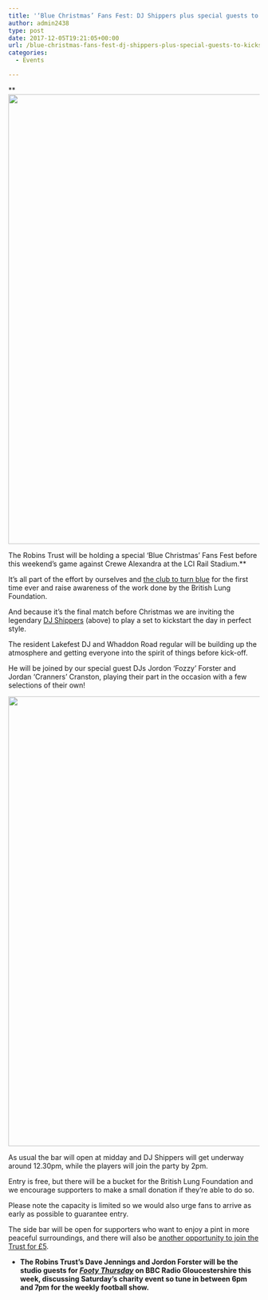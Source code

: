 ```yaml
---
title: '‘Blue Christmas’ Fans Fest: DJ Shippers plus special guests to kickstart charity day'
author: admin2438
type: post
date: 2017-12-05T19:21:05+00:00
url: /blue-christmas-fans-fest-dj-shippers-plus-special-guests-to-kickstart-charity-day/
categories:
  - Events

---
```

**<img class="aligncenter size-full wp-image-669" src="//robinstrust.org/wp-content/uploads/2017/12/shippres.jpg" alt="" width="1600" height="900" srcset="http://robinstrust.test/wp-content/uploads/2017/12/shippres.jpg 1600w, http://robinstrust.test/wp-content/uploads/2017/12/shippres-300x169.jpg 300w, http://robinstrust.test/wp-content/uploads/2017/12/shippres-768x432.jpg 768w, http://robinstrust.test/wp-content/uploads/2017/12/shippres-1024x576.jpg 1024w" sizes="(max-width: 1600px) 100vw, 1600px" />
  
The Robins Trust will be holding a special &#8216;Blue Christmas&#8217; Fans Fest before this weekend&#8217;s game against Crewe Alexandra at the LCI Rail Stadium.**

It&#8217;s all part of the effort by ourselves and [the club to turn blue][1] for the first time ever and raise awareness of the work done by the British Lung Foundation.

And because it&#8217;s the final match before Christmas we are inviting the legendary [DJ Shippers][2] (above) to play a set to kickstart the day in perfect style.

The resident Lakefest DJ and Whaddon Road regular will be building up the atmosphere and getting everyone into the spirit of things before kick-off.

He will be joined by our special guest DJs Jordon &#8216;Fozzy&#8217; Forster and Jordan &#8216;Cranners&#8217; Cranston, playing their part in the occasion with a few selections of their own!

<img class="aligncenter size-full wp-image-671" src="//robinstrust.org/wp-content/uploads/2017/12/cranston_forster.jpg" alt="" width="1600" height="900" srcset="http://robinstrust.test/wp-content/uploads/2017/12/cranston_forster.jpg 1600w, http://robinstrust.test/wp-content/uploads/2017/12/cranston_forster-300x169.jpg 300w, http://robinstrust.test/wp-content/uploads/2017/12/cranston_forster-768x432.jpg 768w, http://robinstrust.test/wp-content/uploads/2017/12/cranston_forster-1024x576.jpg 1024w" sizes="(max-width: 1600px) 100vw, 1600px" />

As usual the bar will open at midday and DJ Shippers will get underway around 12.30pm, while the players will join the party by 2pm.

Entry is free, but there will be a bucket for the British Lung Foundation and we encourage supporters to make a small donation if they&#8217;re able to do so.

Please note the capacity is limited so we would also urge fans to arrive as early as possible to guarantee entry.

The side bar will be open for supporters who want to enjoy a pint in more peaceful surroundings, and there will also be [another opportunity to join the Trust for £5][3].

  * **The Robins Trust&#8217;s Dave Jennings and Jordon Forster will be the studio guests for [_Footy Thursday_][4] on BBC Radio Gloucestershire this week, discussing Saturday&#8217;s charity event so tune in between 6pm and 7pm for the weekly football show.**

 [1]: https://www.ctfc.com/news/2017/december/blue-kit-revealed/
 [2]: https://www.mixcloud.com/discoshippers/
 [3]: http://robinstrust.org/store/
 [4]: http://www.bbc.co.uk/programmes/p05f8tqm